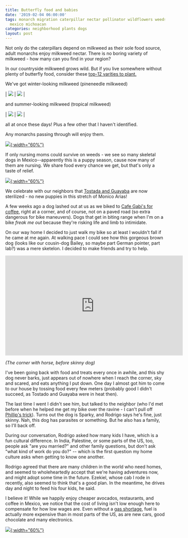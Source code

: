 ```yaml
---
title: Butterfly food and babies
date: '2019-02-04 06:00:00'
tags: monarch migration caterpillar nectar pollinator wildflowers weeds flora fauna
  mexico michoacan
categories: neighborhood plants dogs
layout: post
---
```


Not only do the caterpillars depend on milkweed as their sole food source, adult monarchs enjoy milkweed nectar. There is no boring variety of milkweed - how many can you find in your region?

In our countryside milkweed grows wild. But if you live somewhere without plenty of butterfly food, consider these [top-12 varities to plant.](https://blog.nwf.org/2015/02/twelve-native-milkweeds-for-monarchs/)

We've got winter-looking milkweed (pineneedle milkweed)

| [![](/images/pineneedle_milkweed_.jpg)](/images/pineneedle_milkweed.jpg) | [![](/images/pineneedle_milkweed2_.jpg)](/images/pineneedle_milkweed2.jpg) |

and summer-looking milkweed (tropical milkweed)

| [![](/images/tropical_milkweed_.jpg)](/images/tropical_milkweed.jpg) | [![](/images/tropical_milkweed2_.jpg)](/images/tropical_milkweed2.jpg) |

all at once these days! Plus a few other that I haven't identified.

Any monarchs passing through will enjoy them.

[![](/images/anna_butterfly_.jpg){:width="60%"}](/images/anna_butterfly.jpg)

If only nursing moms could survive on weeds - we see so many skeletal dogs in Mexico--apparently this is a puppy season, cause now many of them are nursing. We share food every chance we get, but that's only a taste of relief.

[![](/images/hungry_mom_.jpg){:width="60%"}](/images/hungry_mom.jpg)

We celebrate with our neighbors that [Tostada and Guayaba](https://reverdecer.annalisagross.com/2018/12/04/saying-goodbye-to-booker/) are now sterilized - no new puppies in this stretch of Monico Arias!

A few weeks ago a dog lashed out at us as we biked to [Cafe Gabi's for coffee](https://reverdecer.annalisagross.com/2018/11/17/cheap-eats/), right at a corner, and of course, not on a paved road (so extra dangerous for bike maneuvers). Dogs that get in biting range when I'm on a bike *freak me out* because they're risking life and limb to intimidate.

On our way home I decided to just walk my bike so at least I wouldn't fall if he came at me again. At walking pace I could see how this gorgeous brown dog (looks like our cousin-dog Bailey, so maybe part German pointer, part lab?) was a mere sketelon. I decided to make friends and try to help.

<iframe width="560" height="315" src="https://www.youtube-nocookie.com/embed/CLpUedYJggE" frameborder="0" allow="accelerometer; autoplay; encrypted-media; gyroscope; picture-in-picture" allowfullscreen></iframe>

*(The corner with horse, before skinny dog)*

I've been going back with food and treats every once in awhile, and this shy dog never barks, just appears out of nowhere when I reach the corner, sky and scared, and eats anything I put down. One day I almost got him to come to our house by tossing food every few meters (probably good I didn't succeed, as Tostado and Guayaba were in heat then).

The last time I went I didn't see him, but talked to the neighbor (who I'd met before when he helped me get my bike over the ravine - I can't pull off [Phillip's trick](https://reverdecer.annalisagross.com/2018/08/25/muddy-ride/)). Turns out the dog is Sparky, and Rodrigo says he's fine, just skinny. Nah, this dog has parasites or something. But he also has a family, so I'll back off.

During our conversation, Rodrigo asked how many kids I have, which is a fun cultural difference. In India, Palestine, or some parts of the US, too, people ask "are you married?" and other family questions, but don't ask "what kind of work do you do?" -- which is the first question my home culture asks when getting to know one another.

Rodrigo agreed that there are many children in the world who need homes, and seemed to wholeheartedly accept that we're having adventures now, and might adopt some time in the future. Ezekiel, whose cab I rode in recently, also seemed to think that's a good plan. In the meantime, he drives day and night to feed his four kids, he said.

I believe it! While we happily enjoy cheaper avocados, restaurants, and coffee in Mexico, we notice that the cost of living isn't low enough here to compensate for how low wages are. Even without a [gas shortage](https://reverdecer.annalisagross.com/2019/01/21/getting-gas/), fuel is actually more expensive than in most parts of the US, as are new cars, good chocolate and many electronics.

[![](/images/furniture_truck2_.jpg){:width="60%"}](/images/furniture_truck2.jpg)